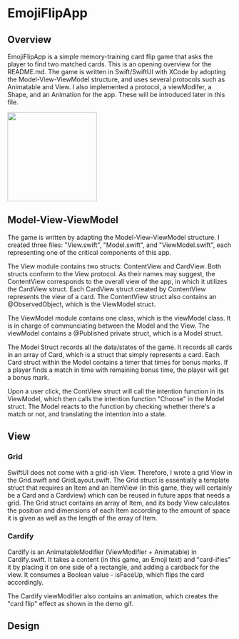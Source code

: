 # EmojiFlipApp
## Overview

EmojiFlipApp is a simple memory-training card flip game that asks the player to find two matched cards. This is an opening overview for the README.md. The game is written in Swift/SwiftUI with XCode by adopting the Model-View-ViewModel structure, and uses several protocols such as Animatable and View. I also implemented a protocol, a viewModifer, a Shape, and an Animation for the app. These will be introduced later in this file.

<img src="Demo.gif" width="200">

## Model-View-ViewModel
The game is written by adapting the Model-View-ViewModel structure. I created three files: "View.swift", "Model.swift", and "ViewModel.swift", each representing one of the critical components of this app.

The View module contains two structs: ContentView and CardView. Both structs conform to the View protocol. As their names may suggest, the ContentView corresponds to the overall view of the app, in which it utilizes the CardView struct. Each CardView struct created by ContentView represents the view of a card. The ContentView struct also contains an @ObservedObject, which is the ViewModel struct.

The ViewModel module contains one class, which is the viewModel class. It is in charge of communciating between the Model and the View. The viewModel contains a @Published private struct, which is a Model struct.

The Model Struct records all the data/states of the game. It records all cards in an array of Card, which is a struct that simply represents a card. Each Card struct within the Model contains a timer that times for bonus marks. If a player finds a match in time with remaining bonus time, the player will get a bonus mark.

Upon a user click, the ContView struct will call the intention function in its ViewModel, which then calls the intention function "Choose" in the Model struct. The Model reacts to the function by checking whether there's a match or not, and translating the intention into a state.

## View

### Grid
SwiftUI does not come with a grid-ish View. Therefore, I wrote a grid View in the Grid.swift and GridLayout.swift. The Grid struct is essentially a template struct that requires an Item and an ItemView (in this game, they will certainly be a Card and a Cardview) which can be reused in future apps that needs a grid. The Grid struct contains an array of Item, and its body View calculates the position and dimensions of each Item according to the amount of space it is given as well as the length of the array of Item.

### Cardify
Cardify is an AnimatableModifier (ViewModifier + Animatable) in Cardify.swift. It takes a content (in this game, an Emoji text) and "card-ifies" it by placing it on one side of a rectangle, and adding a cardback for the view. It consumes a Boolean value - isFaceUp, which flips the card accordingly.

The Cardify viewModifier also contains an animation, which creates the "card flip" effect as shown in the demo gif.

## Design
